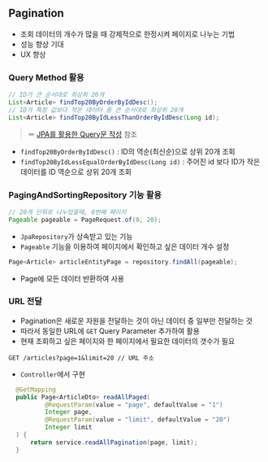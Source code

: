 ## Pagination
- 조회 데이터의 개수가 많을 때 강제적으로 한정시켜 페이지로 나누는 기법
- 성능 향상 기대
- UX 향상

### Query Method 활용

```Java
// ID가 큰 순서대로 최상위 20개
List<Article> findTop20ByOrderByIdDesc();
// ID가 특정 값보다 작은 데이터 중 큰 순서대로 최상위 20개
List<Article> findTop20ByIdLessThanOrderByIdDesc(Long id);
```
>✏ [JPA를 활용한 Query문 작성](jpaQuery.md) 참조

- `findTop20ByOrderByIdDesc()` : ID의 역순(최신순)으로 상위 20개 조회
- `findTop20ByIdLessEqualOrderByIdDesc(Long id)` : 주어진 id 보다 ID가 작은 데이터를 ID 역순으로 상위 20개 조회

### PagingAndSortingRepository 기능 활용

```Java
// 20개 단위로 나누었을때, 0번째 페이지
Pageable pageable = PageRequest.of(0, 20);
```
- `JpaRepository`가 상속받고 있는 기능
- `Pageable` 기능을 이용하여 페이지에서 확인하고 싶은 데이터 개수 설정 

```Java
Page<Article> articleEntityPage = repository.findAll(pageable);
```
- Page에 모든 데이터 반환하여 사용

### URL 전달
- Pagination은 새로운 자원을 전달하는 것이 아닌 데이터 중 일부만 전달하는 것
- 따라서 동일한 URL에 `GET` Query Parameter 추가하여 활용
- 현재 조회하고 싶은 페이지와 한 페이지에서 필요한 데이터의 갯수가 필요
```URL
GET /articles?page=1&limit=20 // URL 주소
```
- `Controller`에서 구현
```Java
  @GetMapping
  public Page<ArticleDto> readAllPaged(
          @RequestParam(value = "page", defaultValue = "1")
          Integer page,
          @RequestParam(value = "limit", defaultValue = "20")
          Integer limit
  ) {
      return service.readAllPagination(page, limit);
  }
```
